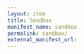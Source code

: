 ```yaml
---
layout: item
title: Sandbox
manifest_name: sandbox
permalink: sandbox/
external_manifest_url: 
---
```

<!-- Add an essay or interpretive material below this line,
using HTML or markdown.  Do not modify this file above this line -->
